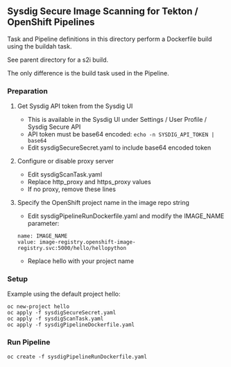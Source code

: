 ## Sysdig Secure Image Scanning for Tekton / OpenShift Pipelines

Task and Pipeline definitions in this directory perform a Dockerfile build using the buildah task.

See parent directory for a s2i build.

The only difference is the build task used in the Pipeline.

### Preparation
1. Get Sysdig API token from the Sysdig UI
   * This is available in the Sysdig UI under Settings / User Profile / Sysdig Secure API
   * API token must be base64 encoded:
   `echo -n SYSDIG_API_TOKEN | base64`
   * Edit sysdigSecureSecret.yaml to include base64 encoded token

2. Configure or disable proxy server
   * Edit sysdigScanTask.yaml
   * Replace http_proxy and https_proxy values
   * If no proxy, remove these lines

3. Specify the OpenShift project name in the image repo string
   * Edit sysdigPipelineRunDockerfile.yaml and modify the IMAGE_NAME parameter:
   ```
   name: IMAGE_NAME
   value: image-registry.openshift-image-registry.svc:5000/hello/hellopython
   ```
   * Replace hello with your project name

### Setup
Example using the default project hello:
```
oc new-project hello
oc apply -f sysdigSecureSecret.yaml
oc apply -f sysdigScanTask.yaml
oc apply -f sysdigPipelineDockerfile.yaml
```
### Run Pipeline
```
oc create -f sysdigPipelineRunDockerfile.yaml
```
